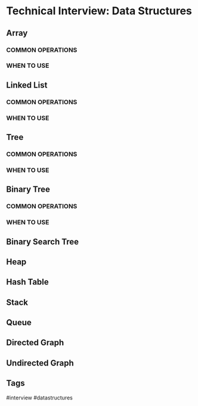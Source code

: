 # Technical Interview: Data Structures

## Array
### COMMON OPERATIONS
### WHEN TO USE

## Linked List
### COMMON OPERATIONS
### WHEN TO USE

## Tree
### COMMON OPERATIONS
### WHEN TO USE

## Binary Tree
### COMMON OPERATIONS
### WHEN TO USE

## Binary Search Tree

## Heap

## Hash Table

## Stack

## Queue

## Directed Graph

## Undirected Graph

## Tags
#interview #datastructures

